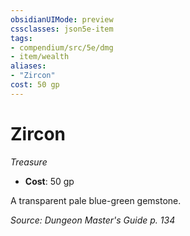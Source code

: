 ```yaml
---
obsidianUIMode: preview
cssclasses: json5e-item
tags:
- compendium/src/5e/dmg
- item/wealth
aliases: 
- "Zircon"
cost: 50 gp
---
```

# Zircon
*Treasure*  

- **Cost**: 50 gp

A transparent pale blue-green gemstone.

*Source: Dungeon Master's Guide p. 134*